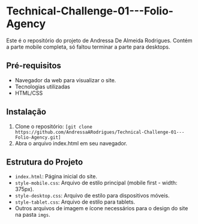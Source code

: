 # Technical-Challenge-01---Folio-Agency

Este é o repositório do projeto de Andressa De Almeida Rodrigues. Contém a parte mobile completa, só faltou terminar a parte para desktops.

## Pré-requisitos

- Navegador da web para visualizar o site.
- Tecnologias utilizadas
- HTML/CSS

## Instalação

1. Clone o repositório: `[git clone https://github.com/AndressaARodrigues/Technical-Challenge-01---Folio-Agency.git]`
2. Abra o arquivo index.html em seu navegador.

## Estrutura do Projeto

- `index.html`: Página inicial do site.
- `style-mobile.css`: Arquivo de estilo principal (mobile first - width: 375px).
- `style-desktop.css`: Arquivo de estilo para dispositivos móveis.
- `style-tablet.css`: Arquivo de estilo para tablets.
- Outros arquivos de imagem e ícone necessários para o design do site na pasta `imgs`.


